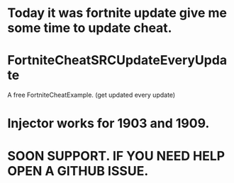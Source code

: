 # Today it was fortnite update give me some time to update cheat.
# FortniteCheatSRCUpdateEveryUpdate
A free FortniteCheatExample. (get updated every update)

# Injector works for 1903 and 1909.


# SOON SUPPORT. IF YOU NEED HELP OPEN A GITHUB ISSUE.


